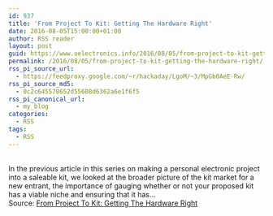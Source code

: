 ```yaml
---
id: 937
title: 'From Project To Kit: Getting The Hardware Right'
date: 2016-08-05T15:00:00+01:00
author: RSS reader
layout: post
guid: https://www.uelectronics.info/2016/08/05/from-project-to-kit-getting-the-hardware-right/
permalink: /2016/08/05/from-project-to-kit-getting-the-hardware-right/
rss_pi_source_url:
  - https://feedproxy.google.com/~r/hackaday/LgoM/~3/MpGb0AeE-Rw/
rss_pi_source_md5:
  - 0c2c645578652d55608d6362a6e1f6f5
rss_pi_canonical_url:
  - my_blog
categories:
  - RSS
tags:
  - RSS
---
```

&#013;  
In the previous article in this series on making a personal electronic project into a saleable kit, we looked at the broader picture of the kit market for a new entrant, the importance of gauging whether or not your proposed kit has a viable niche and ensuring that it has…&#013;  
Source: <a href="https://feedproxy.google.com/~r/hackaday/LgoM/~3/MpGb0AeE-Rw/" target="_blank">From Project To Kit: Getting The Hardware Right</a>